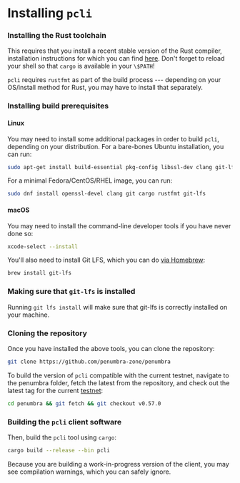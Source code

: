 # Installing `pcli`

### Installing the Rust toolchain

This requires that you install a recent stable version
of the Rust compiler, installation instructions for which you can find
[here](https://www.rust-lang.org/learn/get-started). Don't forget to reload your shell so that
`cargo` is available in your `\$PATH`!

`pcli` requires `rustfmt` as part of the build process --- depending on your
OS/install method for Rust, you may have to install that separately.

### Installing build prerequisites

#### Linux

You may need to install some additional packages in order to build `pcli`,
depending on your distribution. For a bare-bones Ubuntu installation, you can
run:

```bash
sudo apt-get install build-essential pkg-config libssl-dev clang git-lfs
```

For a minimal Fedora/CentOS/RHEL image, you can run:

```bash
sudo dnf install openssl-devel clang git cargo rustfmt git-lfs
```

#### macOS

You may need to install the command-line developer tools if you have never done
so:
```bash
xcode-select --install
```

You'll also need to install Git LFS, which you can do [via Homebrew](https://docs.github.com/en/repositories/working-with-files/managing-large-files/installing-git-large-file-storage?platform=mac):

```bash
brew install git-lfs
```

### Making sure that `git-lfs` is installed

Running `git lfs install` will make sure that git-lfs is correctly installed on your machine.

### Cloning the repository

Once you have installed the above tools, you can clone the repository:

```bash
git clone https://github.com/penumbra-zone/penumbra
```

To build the version of `pcli` compatible with the current testnet, navigate to
the penumbra folder, fetch the latest from the repository, and check out the
latest tag for the current
[testnet](https://github.com/penumbra-zone/penumbra/releases):

```bash
cd penumbra && git fetch && git checkout v0.57.0
```

### Building the `pcli` client software

Then, build the `pcli` tool using `cargo`:

```bash
cargo build --release --bin pcli
```

Because you are building a work-in-progress version of the client, you may see compilation warnings,
which you can safely ignore.

[protoc-install]: https://grpc.io/docs/protoc-installation/
